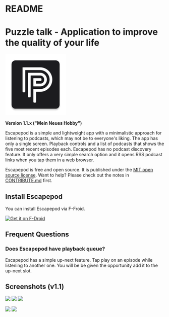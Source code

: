 README
======

# Puzzle talk - Application to improve the quality of your life
<img src="https://raw.githubusercontent.com/cognitivemotion/Puzzle-talk/master/app/src/main/res/mipmap-xxxhdpi/ic_launcher.png" width="192" />

**Version 1.1.x ("Mein Neues Hobby")**

Escapepod is a simple and lightweight app with a minimalistic approach for listening to podcasts, which may not be to everyone's liking. The app has only a single screen. Playback controls and a list of podcasts that shows the five most recent episodes each. Escapepod has no podcast discovery feature. It only offers a very simple search option and it opens RSS podcast links when you tap them in a web browser.

Escapepod is free and open source. It is published under the [MIT open source license](https://opensource.org/licenses/MIT). Want to help? Please check out the notes in [CONTRIBUTE.md](https://github.com/y20k/escapepod/blob/master/CONTRIBUTE.md) first.

## Install Escapepod
You can install Escapepod via F-Froid.

[<img src="https://fdroid.gitlab.io/artwork/badge/get-it-on.png" alt="Get it on F-Droid" height="80">](https://f-droid.org/packages/org.y20k.escapepod/)

## Frequent Questions

### Does Escapepod have playback queue?
Escapepod has a simple up-next feature. Tap play on an episode while listening to another one. You will be be given the opportunity add it to the up-next slot.



## Screenshots (v1.1)
[<img src="https://raw.githubusercontent.com/y20k/escapepod/master/metadata/en-US/phoneScreenshots/01-escapepod-v1.1.0-playback.png" width="240">](https://raw.githubusercontent.com/y20k/escapepod/master/metadata/en-US/phoneScreenshots/01-escapepod-v1.1.0-playback.png)
[<img src="https://raw.githubusercontent.com/y20k/escapepod/master/metadata/en-US/phoneScreenshots/02-escapepod-v1.1.0-playback-details.png" width="240">](https://raw.githubusercontent.com/y20k/escapepod/master/metadata/en-US/phoneScreenshots/02-escapepod-v1.1.0-playback-details.png)
[<img src="https://raw.githubusercontent.com/y20k/escapepod/master/metadata/en-US/phoneScreenshots/03-escapepod-v1.1.0-shownotes.png" width="240">](https://raw.githubusercontent.com/y20k/escapepod/master/metadata/en-US/phoneScreenshots/03-escapepod-v1.1.0-shownotes.png)

[<img src="https://raw.githubusercontent.com/y20k/escapepod/master/metadata/en-US/phoneScreenshots/04-escapepod-v1.1.0-older-episodes.png" width="240">](https://raw.githubusercontent.com/y20k/escapepod/master/metadata/en-US/phoneScreenshots/04-escapepod-v1.1.0-older-episodes.png)
[<img src="https://raw.githubusercontent.com/y20k/escapepod/master/metadata/en-US/phoneScreenshots/05-escapepod-v1.1.0-add-podcast.png" width="240">](https://raw.githubusercontent.com/y20k/escapepod/master/metadata/en-US/phoneScreenshots/05-escapepod-v1.1.0-add-podcast.png)
